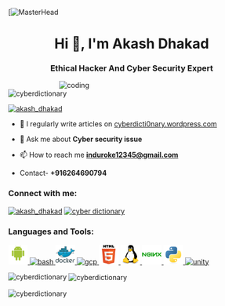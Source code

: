 [![MasterHead](https://leverageedu.com/blog/wp-content/uploads/2021/08/Hacker.gif)
<h1 align="center">Hi 👋, I'm Akash Dhakad</h1>
<h3 align="center">Ethical Hacker And Cyber Security Expert</h3>
<img align="right" alt="coding" width="400" src="https://cdn.dribbble.com/users/1162077/screenshots/3848914/programmer.gif">

<p align="left"> <img src="https://komarev.com/ghpvc/?username=cyberdictionary&label=Profile%20views&color=0e75b6&style=flat" alt="cyberdictionary" /> </p>

<p align="left"> <a href="https://twitter.com/akash_dhakad" target="blank"><img src="https://img.shields.io/twitter/follow/akash_dhakad?logo=twitter&style=for-the-badge" alt="akash_dhakad" /></a> </p>

- 📝 I regularly write articles on [cyberdicti0nary.wordpress.com](cyberdicti0nary.wordpress.com)

- 💬 Ask me about **Cyber security issue**

- 📫 How to reach me **induroke12345@gmail.com**
- Contact-  **+916264690794**

<h3 align="left">Connect with me:</h3>
<p align="left">
<a href="https://twitter.com/akash_dhakad" target="blank"><img align="center" src="https://raw.githubusercontent.com/rahuldkjain/github-profile-readme-generator/master/src/images/icons/Social/twitter.svg" alt="akash_dhakad" height="30" width="40" /></a>
<a href="https://www.youtube.com/c/cyber dictionary" target="blank"><img align="center" src="https://raw.githubusercontent.com/rahuldkjain/github-profile-readme-generator/master/src/images/icons/Social/youtube.svg" alt="cyber dictionary" height="30" width="40" /></a>
</p>

<h3 align="left">Languages and Tools:</h3>
<p align="left"> <a href="https://developer.android.com" target="_blank" rel="noreferrer"> <img src="https://raw.githubusercontent.com/devicons/devicon/master/icons/android/android-original-wordmark.svg" alt="android" width="40" height="40"/> </a> <a href="https://www.gnu.org/software/bash/" target="_blank" rel="noreferrer"> <img src="https://www.vectorlogo.zone/logos/gnu_bash/gnu_bash-icon.svg" alt="bash" width="40" height="40"/> </a> <a href="https://www.docker.com/" target="_blank" rel="noreferrer"> <img src="https://raw.githubusercontent.com/devicons/devicon/master/icons/docker/docker-original-wordmark.svg" alt="docker" width="40" height="40"/> </a> <a href="https://cloud.google.com" target="_blank" rel="noreferrer"> <img src="https://www.vectorlogo.zone/logos/google_cloud/google_cloud-icon.svg" alt="gcp" width="40" height="40"/> </a> <a href="https://www.w3.org/html/" target="_blank" rel="noreferrer"> <img src="https://raw.githubusercontent.com/devicons/devicon/master/icons/html5/html5-original-wordmark.svg" alt="html5" width="40" height="40"/> </a> <a href="https://www.linux.org/" target="_blank" rel="noreferrer"> <img src="https://raw.githubusercontent.com/devicons/devicon/master/icons/linux/linux-original.svg" alt="linux" width="40" height="40"/> </a> <a href="https://www.nginx.com" target="_blank" rel="noreferrer"> <img src="https://raw.githubusercontent.com/devicons/devicon/master/icons/nginx/nginx-original.svg" alt="nginx" width="40" height="40"/> </a> <a href="https://www.python.org" target="_blank" rel="noreferrer"> <img src="https://raw.githubusercontent.com/devicons/devicon/master/icons/python/python-original.svg" alt="python" width="40" height="40"/> </a> <a href="https://unity.com/" target="_blank" rel="noreferrer"> <img src="https://www.vectorlogo.zone/logos/unity3d/unity3d-icon.svg" alt="unity" width="40" height="40"/> </a> </p>

<p><img align="left" src="https://github-readme-stats.vercel.app/api/top-langs?username=cyberdictionary&show_icons=true&locale=en&layout=compact" alt="cyberdictionary" /></p>

<p>&nbsp;<img align="center" src="https://github-readme-stats.vercel.app/api?username=cyberdictionary&show_icons=true&locale=en" alt="cyberdictionary" /></p>

<p><img align="center" src="https://github-readme-streak-stats.herokuapp.com/?user=cyberdictionary&" alt="cyberdictionary" /></p>

